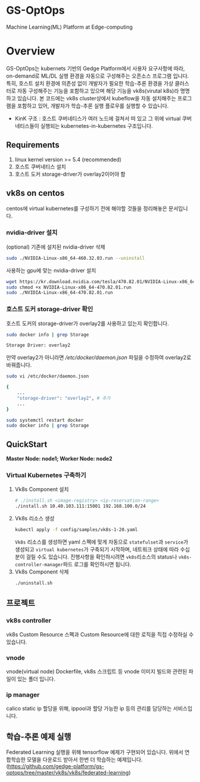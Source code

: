 # GS-OptOps
Machine Learning(ML) Platform at Edge-computing

# Overview
GS-OptOps는 kubernets 기반의 Gedge Platform에서 사용자 요구사항에 따라, on-demand로 ML/DL 실행 환경을 자동으로 구성해주는 오픈소스 프로그램 입니다.
특히, 호스트 설치 환경에 의존성 없이 개발자가 필요한 학습-추론 환경을 가상 클러스터로 자동 구성해주는 기능을 포함하고 있으며 해당 기능을 vk8s(virutal k8s)라 명명하고 있습니다.
본 코드에는 vk8s cluster상에서 kubeflow을 자동 설치해주는 프로그램을 포함하고 있어, 개발자가 학습-추론 실행 플로우를 실행할 수 있습니다. 
- KinK 구조 : 호스트 쿠버네티스가 여러 노드에 걸쳐서 떠 있고 그 위에 virtual 쿠버네티스들이 실행되는 kubernetes-in-kubernetes 구조입니다.
## Requirements
1. linux kernel version >= 5.4 (recommended)
1. 호스트 쿠버네티스 설치
1. 호스트 도커 storage-driver가 overlay2이어야 함  

## vk8s on centos
centos에 virtual kubernetes를 구성하기 전에 해야할 것들을 정리해놓은 문서입니다.  
  
### nvidia-driver 설치
(optional) 기존에 설치된 nvidia-driver 삭제

```bash
sudo ./NVIDIA-Linux-x86_64-460.32.03.run --uninstall
```

사용하는 gpu에 맞는 nvidia-driver 설치

```bash
wget https://kr.download.nvidia.com/tesla/470.82.01/NVIDIA-Linux-x86_64-470.82.01.run
sudo chmod +x NVIDIA-Linux-x86_64-470.82.01.run
sudo ./NVIDIA-Linux-x86_64-470.82.01.run
```

### 호스트 도커 storage-driver 확인
호스트 도커의 storage-driver가 overlay2를 사용하고 있는지 확인합니다.
```bash
sudo docker info | grep Storage

Storage Driver: overlay2
```
만약 overlay2가 아니라면 */etc/docker/daemon.json* 파일을 수정하여 overlay2로 바꿔줍니다.
```bash
sudo vi /etc/docker/daemon.json

{
    ...
    "storage-driver": "overlay2", # 추가
    ...
}

sudo systemctl restart docker
sudo docker info | grep Storage
```

## QuickStart
**Master Node: node1; Worker Node: node2**
### Virtual Kubernetes 구축하기
1. Vk8s Component 설치
    ```bash
    # ./install.sh <image-registry> <ip-reservation-range>
    ./install.sh 10.40.103.111:15001 192.168.100.0/24 
    ```
1. Vk8s 리소스 생성
    ```bash
    kubectl apply -f config/samples/vk8s-1-20.yaml
    ```
    `Vk8s` 리소스를 생성하면 yaml 스펙에 맞게 자동으로 `statefulset`과 `service`가 생성되고 `virtual kubernetes`가 구축되기 시작하며, 네트워크 상태에 따라 수십분이 걸릴 수도 있습니다. 진행사항을 확인하시려면 `vk8s`리소스의 status나 `vk8s-controller-manager`파드 로그를 확인하시면 됩니다.
1. Vk8s Component 삭제
    ```bash
    ./uninstall.sh
    ```
## 프로젝트
### vk8s controller
vk8s Custom Resource 스펙과 Custom Resource에 대한 로직을 직접 수정하실 수 있습니다.
### vnode
vnode(virtual node) Dockerfile, vk8s 스크립트 등 vnode 이미지 빌드와 관련된 파일이 있는 폴더 입니다. 
### ip manager
calico static ip 할당을 위해, ippool과 할당 가능한 ip 등의 관리를 담당하는 서비스입니다. 

## 학습-추론 예제 실행
Federated Learning 실행을 위해 tensorflow 예제가 구현되어 있습니다. 위에서 연합학습한 모델을 다운로드 받아서 한번 더 학습하는 예제입니다.
(https://github.com/gedge-platform/gs-optops/tree/master/vk8s/vk8s/federated-learning)

